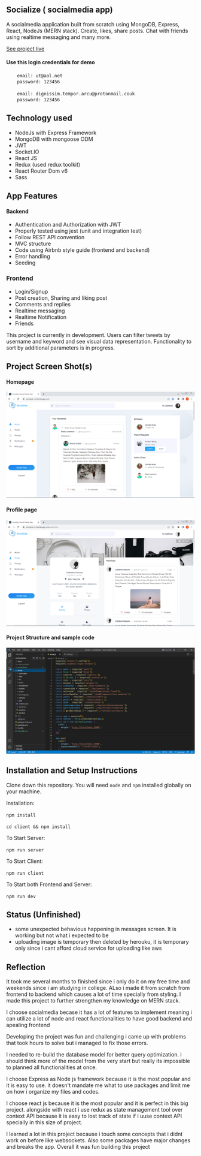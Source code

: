 ## Socialize  ( socialmedia app)

A socialmedia application built from scratch using MongoDB, Express, React, NodeJs (MERN stack).
Create, likes, share posts. Chat with friends using realtime messaging and many more.

[See project live](https://socialize-v1.herokuapp.com/)

#### Use this login credentials for demo
```
    email: ut@aol.net
    password: 123456
    
    email: dignissim.tempor.arcu@protonmail.couk
    password: 123456
```

## Technology used

* NodeJs with Express Framework
* MongoDB with mongoose ODM
* JWT
* Socket.IO
* React JS 
* Redux (used redux toolkit)
* React Router Dom v6
* Sass
  
  
## App Features

#### Backend

* Authentication and Authorization with JWT
* Properly tested using jest (unit and integration test)
* Follow REST API convention
* MVC structure
* Code using Airbnb style guide (frontend and backend)
* Error handling
* Seeding

### Frontend

* Login/Signup
* Post creation, Sharing and liking post
* Comments and replies
* Realtime messaging
* Realtime Notification
* Friends 

This project is currently in development. Users can filter tweets by username and keyword and see visual data representation. Functionality to sort by additional parameters is in progress.

## Project Screen Shot(s)

#### Homepage
![Socialize Homepage!](screenshots/homepage.png)

#### Profile page
![Socialize Profile Screen!](screenshots/profile.png)

#### Project Structure and sample code 
![Backend Server!](screenshots/backend.png)

## Installation and Setup Instructions

Clone down this repository. You will need `node` and `npm` installed globally on your machine.  

Installation:

`npm install`  

`cd client && npm install`

To Start Server:

`npm run server`  

To Start Client:

`npm run client`  

To Start both Frontend and Server:

`npm run dev`  

## Status (Unfinished)
* some unexpected behavious happening in messages screen. It is working but not what i expected to be
* uploading image is temporary then deleted by herouku, it is temporary only since i cant afford cloud service for uploading like aws

## Reflection

  It took me several months to finished since i only do it on my free time and weekends since i am studying in college. ALso i made it from scratch from frontend to backend which causes a lot of time specially from styling. I made this project to further strengthen my knowledge on MERN stack. 

  I choose socialmedia becase it has a lot of features to implement meaning i can utilize a lot of node and react functionalities to have good backend and apealing frontend
  
  Developing the project was fun and challenging i came up with problems that took hours to solve but i managed to fix those errors.
  
  I needed to re-build the database model for better query optimization. i should think more of the model from the very start but really its impossible to planned all functionalities at once.
  
  I choose Express as Node js framework because it is the most popular and it is easy to use. it doesn't mandate me what to use packages and limit me on how i organize my files and codes. 
  
  I choose react js because it is the most popular and it is perfect in this big project. alongside with react i use redux as state management tool over context API because it is easy to lost track of state if i uuse context API specially in this size of project.  

  I learned a lot in this project because i touch some concepts that i didnt work on before like websockets. Also some packages have major changes and breaks the app. Overall it was fun building this project 